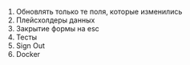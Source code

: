 1. Обновлять только те поля, которые изменились
2. Плейсхолдеры данных
3. Закрытие формы на esc
4. Тесты
5. Sign Out
6. Docker
